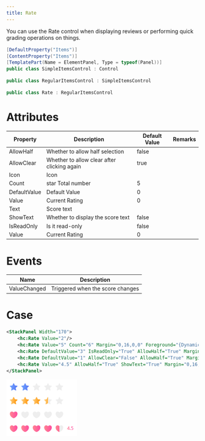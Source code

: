 ```yaml
---
title: Rate
---
```


You can use the Rate control when displaying reviews or performing quick grading operations on things.

```cs
[DefaultProperty("Items")]
[ContentProperty("Items")]
[TemplatePart(Name = ElementPanel, Type = typeof(Panel))]
public class SimpleItemsControl : Control
```

```cs
public class RegularItemsControl : SimpleItemsControl
```

```cs
public class Rate : RegularItemsControl
```

# Attributes
|Property|Description|Default Value|Remarks|
|-|-|-|-|
|AllowHalf|Whether to allow half selection|false||
|AllowClear|Whether to allow clear after clicking again |true||
|Icon|Icon|||
|Count|star Total number|5||
|DefaultValue|Default Value|0||
|Value|Current Rating|0||
|Text|Score text|||
|ShowText|Whether to display the score text|false||
|IsReadOnly|Is it read-only|false||
|Value|Current Rating|0|||

# Events
|Name|Description|
|-|-|
| ValueChanged | Triggered when the score changes |

# Case

```xml
<StackPanel Width="170">
    <hc:Rate Value="2"/>
    <hc:Rate Value="5" Count="6" Margin="0,16,0,0" Foreground="{DynamicResource SuccessBrush}"/>
    <hc:Rate DefaultValue="3" IsReadOnly="True" AllowHalf="True" Margin="0,16,0,0" Foreground="{DynamicResource WarningBrush}"/>
    <hc:Rate DefaultValue="1" AllowClear="False" AllowHalf="True" Margin="0,16,0,0" Foreground="{DynamicResource DangerBrush}" Icon="{StaticResource LoveGeometry}"/>
    <hc:Rate Value="4.5" AllowHalf="True" ShowText="True" Margin="0,16,0,0" Foreground="{DynamicResource DangerBrush}" Icon="{StaticResource LoveGeometry}"/>
</StackPanel>
```
![Rate](https://raw.githubusercontent.com/HandyOrg/HandyOrgResource/master/HandyControl/Resources/Rate.png)
